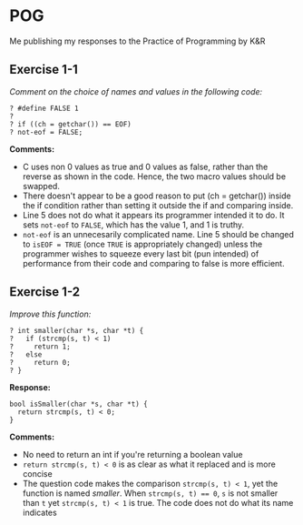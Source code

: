 # POG
Me publishing my responses to the Practice of Programming by K&amp;R

## Exercise 1-1
*Comment on the choice of names and values in the following code:*
```? #define TRUE 0
? #define FALSE 1
?
? if ((ch = getchar()) == EOF)
? not-eof = FALSE;
```
**Comments:** 
 * C uses non 0 values as true and 0 values as false, rather than the reverse as shown in the code. Hence, the two macro values should be swapped.
 * There doesn't appear to be a good reason to put (ch = getchar()) inside the if condition rather than setting it outside the if and comparing inside.
 * Line 5 does not do what it appears its programmer intended it to do. It sets `not-eof` to `FALSE`, which has the value 1, and 1 is truthy.
 * `not-eof` is an unnecesarily complicated name. Line 5 should be changed to `isEOF = TRUE` (once `TRUE` is appropriately changed) unless the programmer wishes to squeeze every last bit (pun intended) of performance from their code and comparing to false is more efficient.
## Exercise 1-2
*Improve this function:*
```
? int smaller(char *s, char *t) {
?   if (strcmp(s, t) < 1)
?     return 1;
?   else
?     return 0;
? }
```
**Response:** 

```
bool isSmaller(char *s, char *t) {
  return strcmp(s, t) < 0;
}
```
**Comments:**
 * No need to return an int if you're returning a boolean value
 * `return strcmp(s, t) < 0` is as clear as what it replaced and is more concise
 * The question code makes the comparison `strcmp(s, t) < 1`, yet the function is named *smaller*. When `strcmp(s, t) == 0`, `s` is not smaller than `t` yet `strcmp(s, t) < 1` is true. The code does not do what its name indicates
